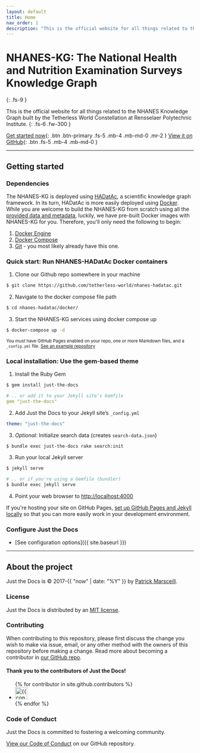 ```yaml
---
layout: default
title: Home
nav_order: 1
description: "This is the official website for all things related to the NHANES Knowledge Graph built by the Tetherless World Constellation at Rensselaer Polytechnic Institute."
---
```


# NHANES-KG: The National Health and Nutrition Examination Surveys Knowledge Graph
{: .fs-9 }

This is the official website for all things related to the NHANES Knowledge Graph built by the Tetherless World Constellation at Rensselaer Polytechnic Institute.
{: .fs-6 .fw-300 }

[Get started now](#getting-started){: .btn .btn-primary .fs-5 .mb-4 .mb-md-0 .mr-2 } [View it on GitHub](https://github.com/tetherless-world/nhanes-hadatac){: .btn .fs-5 .mb-4 .mb-md-0 }

---

## Getting started

### Dependencies

The NHANES-KG is deployed using [HADatAc](http://hadatac.org), a scientific knowledge graph framework. In its turn, HADatAc is more easily deployed using [Docker](http://docker.com). While you are welcome to build the NHANES-KG from scratch using all the [provided data and metadata](https://github.com/tetherless-world/nhanes-hadatac), luckily, we have pre-built Docker images with NHANES-KG for you. Therefore, you'll only need the following to begin:

1. [Docker Engine](https://docs.docker.com/engine/install/)
2. [Docker Compose](https://docs.docker.com/compose/install/)
3. [Git](https://git-scm.com/) - you most likely already have this one.

### Quick start: Run NHANES-HADatAc Docker containers

1. Clone our Github repo somewhere in your machine

```bash
$ git clone https://github.com/tetherless-world/nhanes-hadatac.git
```

2. Navigate to the docker compose file path

```bash
$ cd nhanes-hadatac/docker/
```

3. Start the NHANES-KG services using docker compose up

```bash
$ docker-compose up -d
```

<small>You must have GitHub Pages enabled on your repo, one or more Markdown files, and a `_config.yml` file. [See an example repository](https://github.com/pmarsceill/jtd-remote)</small>

### Local installation: Use the gem-based theme

1. Install the Ruby Gem
  ```bash
  $ gem install just-the-docs
  ```
  ```yaml
  # .. or add it to your Jekyll site’s Gemfile
  gem "just-the-docs"
  ```

2. Add Just the Docs to your Jekyll site’s `_config.yml`
  ```yaml
  theme: "just-the-docs"
  ```

3. _Optional:_ Initialize search data (creates `search-data.json`)
  ```bash
  $ bundle exec just-the-docs rake search:init
  ```

3. Run your local Jekyll server
  ```bash
  $ jekyll serve
  ```
  ```bash
  # .. or if you're using a Gemfile (bundler)
  $ bundle exec jekyll serve
  ```


4. Point your web browser to [http://localhost:4000](http://localhost:4000)

If you're hosting your site on GitHub Pages, [set up GitHub Pages and Jekyll locally](https://help.github.com/en/articles/setting-up-your-github-pages-site-locally-with-jekyll) so that you can more easily work in your development environment.

### Configure Just the Docs

- [See configuration options]({{ site.baseurl }})

---

## About the project

Just the Docs is &copy; 2017-{{ "now" | date: "%Y" }} by [Patrick Marsceill](http://patrickmarsceill.com).

### License

Just the Docs is distributed by an [MIT license](https://github.com/just-the-docs/just-the-docs/tree/main/LICENSE.txt).

### Contributing

When contributing to this repository, please first discuss the change you wish to make via issue,
email, or any other method with the owners of this repository before making a change. Read more about becoming a contributor in [our GitHub repo](https://github.com/just-the-docs/just-the-docs#contributing).

#### Thank you to the contributors of Just the Docs!

<ul class="list-style-none">
{% for contributor in site.github.contributors %}
  <li class="d-inline-block mr-1">
     <a href="{{ contributor.html_url }}"><img src="{{ contributor.avatar_url }}" width="32" height="32" alt="{{ contributor.login }}"/></a>
  </li>
{% endfor %}
</ul>

### Code of Conduct

Just the Docs is committed to fostering a welcoming community.

[View our Code of Conduct](https://github.com/just-the-docs/just-the-docs/tree/main/CODE_OF_CONDUCT.md) on our GitHub repository.
